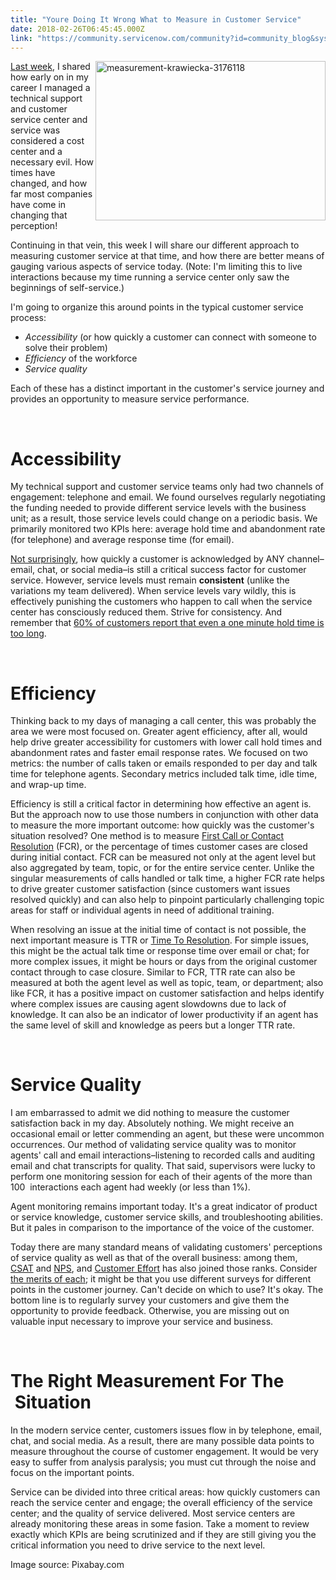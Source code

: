 ```yaml
---
title: "Youre Doing It Wrong What to Measure in Customer Service"
date: 2018-02-26T06:45:45.000Z
link: "https://community.servicenow.com/community?id=community_blog&sys_id=c3bc204ddb2417084816f3231f9619bc"
---
```

<p><img class="alignnone  wp-image-3083" style="float: right;" src="https://insightsincustomerservice.files.wordpress.com/2018/02/measurement-krawiecka-3176118.jpg" alt="measurement-krawiecka-3176118" width="368" height="255" /><a href="community?id&#61;community_blog&amp;sys_id&#61;d9695843dbd81f047b337a9e0f9619cf&amp;view_source&#61;searchResult" target="_blank" rel="nofollow">Last week</a>, I shared how early on in my career I managed a technical support and customer service center and service was considered a cost center and a necessary evil. How times have changed, and how far most companies have come in changing that perception!</p>
<p>Continuing in that vein, this week I will share our different approach to measuring customer service at that time, and how there are better means of gauging various aspects of service today. (Note: I&#39;m limiting this to live interactions because my time running a service center only saw the beginnings of self-service.)</p>
<p>I&#39;m going to organize this around points in the typical customer service process:</p>
<ul><li><em>Accessibility</em> (or how quickly a customer can connect with someone to solve their problem)</li><li><em>Efficiency</em> of the workforce</li><li><em>Service quality</em></li></ul>
<p>Each of these has a distinct important in the customer&#39;s service journey and provides an opportunity to measure service performance.</p>
<p> </p>
<h1>Accessibility</h1>
<p>My technical support and customer service teams only had two channels of engagement: telephone and email. We found ourselves regularly negotiating the funding needed to provide different service levels with the business unit; as a result, those service levels could change on a periodic basis. We primarily monitored two KPIs here: average hold time and abandonment rate (for telephone) and average response time (for email).</p>
<p><a href="http://www.icmi.com/Resources/Metrics/2011/02/Seven-Metrics-to-Watch-for-Call-Center-Success" target="_blank" rel="nofollow">Not surprisingly</a>, how quickly a customer is acknowledged by ANY channel–email, chat, or social media–is still a critical success factor for customer service. However, service levels must remain <strong>consistent</strong> (unlike the variations my team delivered). When service levels vary wildly, this is effectively punishing the customers who happen to call when the service center has consciously reduced them. Strive for consistency. And remember that <a href="https://hyken.com/customer-experience-2/manage-hold-times-customer-experience/" target="_blank" rel="nofollow">60% of customers report that even a one minute hold time is too long</a>.</p>
<p> </p>
<h1>Efficiency</h1>
<p>Thinking back to my days of managing a call center, this was probably the area we were most focused on. Greater agent efficiency, after all, would help drive greater accessibility for customers with lower call hold times and abandonment rates and faster email response rates. We focused on two metrics: the number of calls taken or emails responded to per day and talk time for telephone agents. Secondary metrics included talk time, idle time, and wrap-up time.</p>
<p>Efficiency is still a critical factor in determining how effective an agent is. But the approach now to use those numbers in conjunction with other data to measure the more important outcome: how quickly was the customer&#39;s situation resolved? One method is to measure <a href="http://searchcrm.techtarget.com/definition/first-call-resolution" target="_blank" rel="nofollow">First Call or Contact Resolution</a> (FCR), or the percentage of times customer cases are closed during initial contact. FCR can be measured not only at the agent level but also aggregated by team, topic, or for the entire service center. Unlike the singular measurements of calls handled or talk time, a higher FCR rate helps to drive greater customer satisfaction (since customers want issues resolved quickly) and can also help to pinpoint particularly challenging topic areas for staff or individual agents in need of additional training.</p>
<p>When resolving an issue at the initial time of contact is not possible, the next important measure is TTR or <a href="http://www.insightsquared.com/2015/04/why-your-time-to-resolution-matters/" target="_blank" rel="nofollow">Time To Resolution</a>. For simple issues, this might be the actual talk time or response time over email or chat; for more complex issues, it might be hours or days from the original customer contact through to case closure. Similar to FCR, TTR rate can also be measured at both the agent level as well as topic, team, or department; also like FCR, it has a positive impact on customer satisfaction and helps identify where complex issues are causing agent slowdowns due to lack of knowledge. It can also be an indicator of lower productivity if an agent has the same level of skill and knowledge as peers but a longer TTR rate.</p>
<p> </p>
<h1>Service Quality</h1>
<p>I am embarrassed to admit we did nothing to measure the customer satisfaction back in my day. Absolutely nothing. We might receive an occasional email or letter commending an agent, but these were uncommon occurrences. Our method of validating service quality was to monitor agents&#39; call and email interactions–listening to recorded calls and auditing email and chat transcripts for quality. That said, supervisors were lucky to perform one monitoring session for each of their agents of the more than 100  interactions each agent had weekly (or less than 1%).</p>
<p>Agent monitoring remains important today. It&#39;s a great indicator of product or service knowledge, customer service skills, and troubleshooting abilities. But it pales in comparison to the importance of the voice of the customer.</p>
<p>Today there are many standard means of validating customers&#39; perceptions of service quality as well as that of the overall business: among them, <a href="https://www.avaya.com/en/faqs/faq-detail-customer-satisfaction-csat/" target="_blank" rel="nofollow">CSAT</a> and <a href="https://www.netpromoter.com/know/" target="_blank" rel="nofollow">NPS</a>, and <a href="https://www.cebglobal.com/insights/effortless-experience.html" target="_blank" rel="nofollow">Customer Effort</a> has also joined those ranks. Consider <a href="http://customerthink.com/the-many-choices-when-measuring-service/" target="_blank" rel="nofollow">the merits of each</a>; it might be that you use different surveys for different points in the customer journey. Can&#39;t decide on which to use? It&#39;s okay. The bottom line is to regularly survey your customers and give them the opportunity to provide feedback. Otherwise, you are missing out on valuable input necessary to improve your service and business.</p>
<p> </p>
<h1>The Right Measurement For The  Situation</h1>
<p>In the modern service center, customers issues flow in by telephone, email, chat, and social media. As a result, there are many possible data points to measure throughout the course of customer engagement. It would be very easy to suffer from analysis paralysis; you must cut through the noise and focus on the important points.</p>
<p>Service can be divided into three critical areas: how quickly customers can reach the service center and engage; the overall efficiency of the service center; and the quality of service delivered. Most service centers are already monitoring these areas in some fasion. Take a moment to review exactly which KPIs are being scrutinized and if they are still giving you the critical information you need to drive service to the next level.</p>
<p>Image source: Pixabay.com</p>